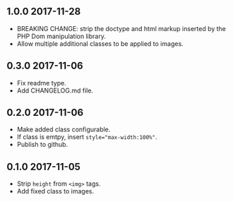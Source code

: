 ## 1.0.0 2017-11-28
- BREAKING CHANGE: strip the doctype and html markup inserted by the PHP Dom manipulation library.
- Allow multiple additional classes to be applied to images.

## 0.3.0 2017-11-06
- Fix readme type.
- Add CHANGELOG.md file.

## 0.2.0 2017-11-06
- Make added class configurable.
- If class is emtpy, insert ```style="max-width:100%"```.
- Publish to github.

## 0.1.0 2017-11-05
- Strip ```height``` from ```<img>``` tags.
- Add fixed class to images.
